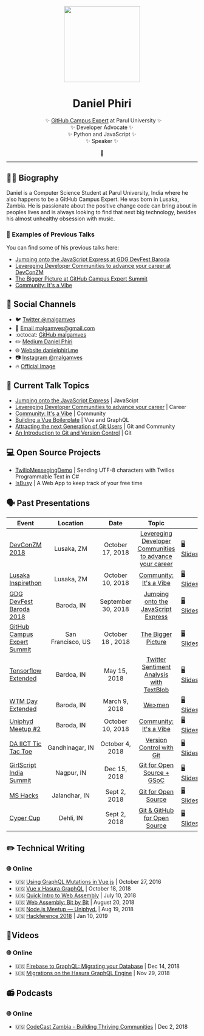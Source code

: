 <div class="info">
  <p align="center" class="header-image"><img src="https://i.imgur.com/gfnkPIl.gif" width="200"></p>
  <h1 class="name" align="center"><span>Daniel Phiri</span></h1>
  <p class="meta-data" align="center">
    ✨ <a target="_blank" rel="noopener noreferrer" href="https://githubcampus.expert/malgamves/">GitHub Campus Expert</a> at Parul University ✨<br/>
    ✨ Developer Advocate ✨<br/>
    ✨ Python and JavaScript ✨<br/>
    ✨ Speaker ✨
  </p>
  <p class="info-footer" align="center">
    🦖
  </p>
</div>

---

## 👨‍💻 Biography

Daniel is a Computer Science Student at Parul University, India where he also happens to be a GitHub Campus Expert. He was born in Lusaka, Zambia. He is passionate about the positive change code can bring about in peoples lives and is always looking to find that next big technology, besides his almost unhealthy obsession with music. 

### 🎤 Examples of Previous Talks

You can find some of his previous talks here:
- [Jumping onto the JavaScript Express at GDG DevFest Baroda]()
- [Levereging Developer Communities to advance your career at DevConZM]()
- [The Bigger Picture at GitHub Campus Expert Summit]()
- [Community: It's a Vibe]()

## 👥 Social Channels

- 🐦 [Twitter @malgamves](https://twitter.com/malgamves)
- 📧 [Email malgamves@gmail.com](mailto:malgamves@gmail.cpm)
- :octocat: [GitHub malgamves](https://github.com/malgamves)
- ✏️ [Medium Daniel Phiri](https://medium.com/@malgamves)
- 🌐 [Website danielphiri.me](https://danielphiri.me)
- 📷 [Instagram @malgamves](https://www.instagram.com/malgamves/)
- 🔥 [Official Image](https://i.imgur.com/gfnkPIl.gif)


## 💬 Current Talk Topics

- [Jumping onto the JavaScript Express]() | JavaScipt
- [Levereging Developer Communities to advance your career]() | Career
- [Community: It's a Vibe]() | Community
- [Building a Vue Boilerplate]() | Vue and GraphQL
- [Attracting the next Generation of Git Users]() | Git and Community
- [An Introduction to Git and Version Control]() | Git 


## 💻 Open Source Projects

- [TwilioMessegingDemo](https://github.com/malgamves/TwilioMessegingDemo) | Sending UTF-8 characters with Twilios Programmable Text in C#
- [IsBusy]() | A Web App to keep track of your free time


## 🗣 Past Presentations

| Event | Location | Date | Topic |       |
|------|:-------:|:-----:|:------:|--------|
| [DevConZM 2018]() | Lusaka,&nbsp;ZM | October 17, 2018 | [Levereging Developer Communities to advance your career]() | [🖥 Slides]() |
| [Lusaka Inspirethon]() | Lusaka,&nbsp;ZM | October 10, 2018 | [Community: It's a Vibe]() | [🖥 Slides]() |
| [GDG DevFest Baroda 2018]() | Baroda,&nbsp;IN | September 30, 2018 | [Jumping onto the JavaScript Express]() | [🖥 Slides]() |
| [GitHub Campus Expert Summit]() | San Francisco,&nbsp;US | October 18 , 2018 | [The Bigger Picture]() | [🖥 Slides]() |
| [Tensorflow Extended]() | Bardoa,&nbsp;IN | May 15, 2018 | [Twitter Sentiment Analysis with TextBlob]() | [🖥 Slides]() |
| [WTM Day Extended]() | Baroda,&nbsp;IN | March 9, 2018 | [We>men]() | [🖥 Slides]() |
| [Uniphyd Meetup #2]() | Baroda,&nbsp;IN | October 10, 2018 | [Community: It's a Vibe]() | [🖥 Slides]() |
| [DA IICT Tic Tac Toe]() | Gandhinagar,&nbsp;IN | October 4, 2018 | [Version Control with Git]() | [🖥 Slides]() |
| [GirlScript India Summit]() | Nagpur,&nbsp;IN| Dec 15, 2018 | [Git for Open Source + GSoC]() | [🖥 Slides]() |
| [MS Hacks]() | Jalandhar,&nbsp;IN| Sept 2, 2018 | [Git for Open Source]() | [🖥 Slides]() |
| [Cyper Cup]() | Dehli,&nbsp;IN| Sept 2, 2018 | [Git & GitHub for Open Source]() | [🖥 Slides]() |




## ✏️ Technical Writing

### 🌐 Online

- 🇺🇸 [Using GraphQL Mutations in Vue.js](https://medium.com/@malgamves/using-graphql-mutations-in-vue-js-3b4570234edf) | October 27, 2016
- 🇺🇸 [Vue x Hasura GraphQL](https://medium.com/@malgamves/vue-x-hasura-graphql-d66f585a3ba5) | October 18, 2018
- 🇺🇸 [Quick Intro to Web Assembly](https://medium.com/sundaypyjamas/quick-intro-to-web-assembly-f3b4283e3f60) | July 10, 2018
- 🇺🇸 [Web Assembly: Bit by Bit](https://blogs.sundaypyjamas.com/sundaypyjamas/web-assembly-bit-by-bit/) | August 20, 2018
- 🇺🇸 [Node.js Meetup — Uniphyd.](https://medium.com/@malgamves/node-js-meetup-uniphyd-4d2c02c450ab) | Aug 19, 2018
- 🇺🇸 [Hackference 2018](https://medium.com/@malgamves/hackference-india-2018-dcdc51195b1e) | Jan 10, 2019



## 🎥Videos 

### 🌐 Online
- 🇺🇸 [Firebase to GraphQL: Migrating your Database](https://www.youtube.com/watch?v=E7fbcu2IT3k&t=21s) | Dec 14, 2018
- 🇺🇸 [Migrations on the Hasura GraphQL Engine](https://www.youtube.com/watch?v=eWymkJ3KF6g&t=4s) | Nov 29, 2018

## 📻 Podcasts

### 🌐 Online
- 🇺🇸 [CodeCast Zambia - Building Thriving Communities](https://anchor.fm/code-cast-zm/episodes/EP5-Building-Thriving-Communities-e2m5sf) | Dec 2, 2018
